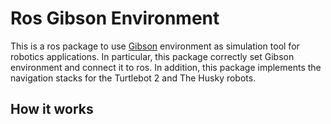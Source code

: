 # Ros Gibson Environment

This is a ros package to use [Gibson](https://github.com/StanfordVL/GibsonEnv) environment as simulation tool for robotics applications. In particular, this package correctly set Gibson environment and connect it to ros. In addition, this package implements the navigation stacks for the Turtlebot 2 and The Husky robots.

## How it works

